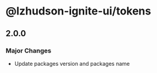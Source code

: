 # @lzhudson-ignite-ui/tokens

## 2.0.0

### Major Changes

- Update packages version and packages name
